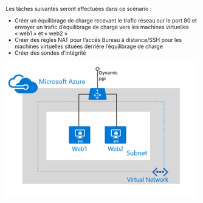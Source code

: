 Les tâches suivantes seront effectuées dans ce scénario :

* Créer un équilibrage de charge recevant le trafic réseau sur le port 80 et envoyer un trafic d’équilibrage de charge vers les machines virtuelles « web1 » et « web2 »
* Créer des règles NAT pour l’accès Bureau à distance/SSH pour les machines virtuelles situées derrière l’équilibrage de charge
* Créer des sondes d’intégrité

![Scénario d’équilibreur de charge](./media/load-balancer-get-started-internet-scenario-include/scenario-classic.png)

<!---HONumber=AcomDC_0914_2016-->